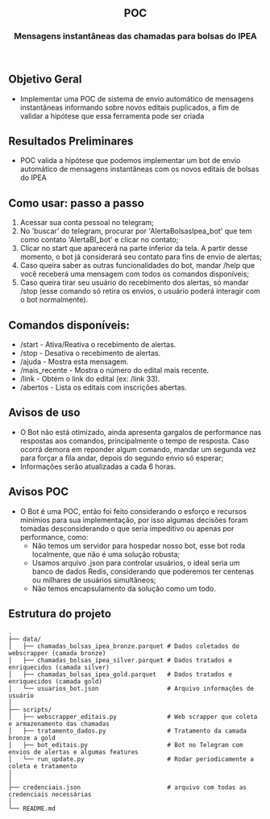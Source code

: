 <p align="center">
  
  <h2 align="center">POC</h2>
  <h3 align="center">Mensagens instantâneas das chamadas para bolsas do IPEA</h3>
  
</p>

<br>

## Objetivo Geral
- Implementar uma POC de sistema de envio automático de mensagens instantâneas informando sobre novos editais puplicados, a fim de validar a hipótese que essa ferramenta pode ser criada


## Resultados Preliminares
- POC valida a hipótese que podemos implementar um bot de envio automático de mensagens instantâneas com os novos editais de bolsas do IPEA


## Como usar: passo a passo

1. Acessar sua conta pessoal no telegram;
2. No 'buscar' do telegram, procurar por 'AlertaBolsasIpea_bot' que tem como contato 'AlertaBI_bot' e clicar no contato;
3. Clicar no start que aparecerá na parte inferior da tela. A partir desse momento, o bot já considerará seu contato para fins de envio de alertas;
4. Caso queira saber as outras funcionalidades do bot, mandar /help que você receberá uma mensagem com todos os comandos disponíveis;
5. Caso queira tirar seu usuário do recebimento dos alertas, só mandar /stop (esse comando só retira os envios, o usuário poderá interagir com o bot normalmente).


## Comandos disponíveis:
- /start - Ativa/Reativa o recebimento de alertas.
- /stop - Desativa o recebimento de alertas.
- /ajuda - Mostra esta mensagem.
- /mais_recente - Mostra o número do edital mais recente.
- /link <numero> - Obtém o link do edital (ex: /link 33).
- /abertos - Lista os editais com inscrições abertas.

## Avisos de uso

- O Bot não está otimizado, ainda apresenta gargalos de performance nas respostas aos comandos, principalmente o tempo de resposta. Caso ocorrá demora em reponder algum comando, mandar um segunda vez para forçar a fila andar, depois do segundo envio só esperar;
- Informações serão atualizadas a cada 6 horas. 


## Avisos POC

- O Bot é uma POC, então foi feito considerando o esforço e recursos minímios para sua implementação, por isso algumas decisões foram tomadas desconsiderando o que seria impeditivo ou apenas por performance, como:
  - Não temos um servidor para hospedar nosso bot, esse bot roda localmente, que não é uma solução robusta;
  - Usamos arquivo .json para controlar usuários, o ideal seria um banco de dados Redis, considerando que poderemos ter centenas ou milhares de usuários simultâneos;
  - Não temos encapsulamento da solução como um todo.


## Estrutura do projeto

```plaintext
.
├── data/
│   ├── chamadas_bolsas_ipea_bronze.parquet # Dados coletados do webscrapper (camada bronze)
│   ├── chamadas_bolsas_ipea_silver.parquet # Dados tratados e enriquecidos (camada silver)
│   ├── chamadas_bolsas_ipea_gold.parquet   # Dados tratados e enriquecidos (camada gold)
│   └── usuarios_bot.json                   # Arquivo informações de usuário
│
├── scripts/                 
│   ├── webscrapper_editais.py              # Web scrapper que coleta e armazenamento das chamadas
│   ├── tratamento_dados.py                 # Tratamento da camada bronze a gold
│   ├── bot_editais.py                      # Bot no Telegram com envios de alertas e algumas features
│   └── run_update.py                       # Rodar periodicamente a coleta e tratamento
│
│
├── credenciais.json                        # arquivo com todas as credenciais necessárias 
│                                           
└── README.md             
```